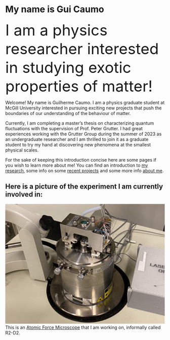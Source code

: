 # My name is Gui Caumo
<font size="8">   I am a physics researcher interested in studying exotic properties of matter! </font>

Welcome! My name is Guilherme Caumo. I am a physics graduate student at McGill University interested in pursuing exciting new projects that push the boundaries of our understanding of the behaviour of matter.

Currently, I am completing a master’s thesis on characterizing quantum fluctuations with the supervision of Prof. Peter Grutter. I had great experiences working with the Grutter Group during the summer of 2023 as an undergraduate researcher and I am thrilled to join it as a graduate student to try my hand at discovering new phenomena at the smallest physical scales.

For the sake of keeping this introduction concise here are some pages if you wish to learn more about me! You can find an introduction to [my research](./reasearch/research_index.md), some info on some [recent projects](./projects/project_index.md) and some more info [about me](./about/about.md).

## Here is a picture of the experiment I am currently involved in:

[![Atomic Force Microscope](./media/r2d2.jpg "Atomic Force Microscope")](https://en.wikipedia.org/wiki/Atomic_force_microscopy)
This is an [Atomic Force Microscope](https://en.wikipedia.org/wiki/Atomic_force_microscopy) that I am working on, informally called R2-D2.
